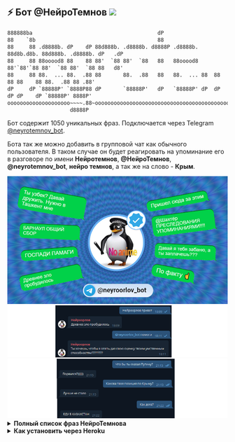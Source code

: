 ## ⚡ Бот @НейроТемнов <img height="16" src="https://img.shields.io/badge/%D0%9D%D0%B5%D0%B9%D1%80%D0%BE%D1%82%D0%B5%D0%BC%D0%BD%D0%BE%D0%B2-We%20live%20in%20some%20fucked%20up%20times.-blue" />

```text
888888ba                                        dP                                                  
88    `8b                                       88                                                  
88     88 .d8888b. dP    dP 88d888b. .d8888b. d8888P .d8888b. 88d8b.d8b. 88d888b. .d8888b. dP   .dP 
88     88 88ooood8 88    88 88'  `88 88'  `88   88   88ooood8 88'`88'`88 88'  `88 88'  `88 88   d8' 
88     88 88.  ... 88.  .88 88       88.  .88   88   88.  ... 88  88  88 88    88 88.  .88 88 .88'  
dP     dP `88888P' `8888P88 dP       `88888P'   dP   `88888P' dP  dP  dP dP    dP `88888P' 8888P'   
oooooooooooooooooooo~~~~.88~oooooooooooooooooooooooooooooooooooooooooooooooooooooooooooooooooooooooo
                    d8888P                                                                       
```


Бот содержит 1050 уникальных фраз. Подключается через Telegram [@neyrotemnov_bot](https://t.me/neyrotemnov_bot). 

Бота так же можно добавить в групповой чат как обычного пользователя. В таком случае он будет реагировать на упоминание его в разговоре по имени <strong>Нейротемнов</strong>, <strong>@НейроТемнов</strong>, <strong>@neyrotemnov_bot</strong>, <strong>нейро темнов</strong>, а так же на слово - <strong>Крым</strong>.

<img src="https://raw.githubusercontent.com/Richex/neyroorlov/main/img/1.jpg" />

<img src="https://raw.githubusercontent.com/Richex/neyroorlov/main/img/2.png" />

<img src="https://raw.githubusercontent.com/Richex/neyroorlov/main/img/3.png" />

<details>
<summary><b>Полный список фраз НейроТемнова</b></summary>

))
 
))))))))))))))))))))))))))))))))
95 процентов населения идиоты — во всём мире. Это известный факт.

@Вахтёр brigading

@Вахтёр glitch abuse

@Вахтёр hate speech

@Вахтёр аккаунт ботофермы

@Вахтёр бань

@Вахтёр введение в заблуждение

@Вахтёр деструктивное поведение

@Вахтёр ксенофобия

@Вахтёр метаоскорбление

@Вахтёр надо успокоить поехавшего

@Вахтёр нацизм

@Вахтёр нацистская риторика

@Вахтёр нацистские высказывания.

@Вахтёр оскорбительные обобщения

@Вахтёр оскорбление по национальному признаку

@Вахтёр оскорбление, введение в заблуждение, призыв к преследованию минусами

@Вахтёр преследование

@Вахтёр преследование, угрозы

@Вахтёр преследование, фейки

@Вахтёр преследования, введение в заблуждение, экстремизм

@Вахтёр преследования, оскорбления, угрозы

@Вахтёр призыв к преследованию минусами

@Вахтёр призывы к геноциду

@Вахтёр призывы к насилию

@Вахтёр просим к нашему огоньку

@Вахтёр разберись

@Вахтёр разжигание межнациональной розни

@Вахтёр травля

@Вахтёр у нас тут разжигание ненависти к русскому народу.

@Вахтёр у человека припадок

@Вахтёр хрюканина

@Вахтёр что будем делать с фейкомётством?

@Вахтёр, пакуй поциента

@Вишивата к ответу

@Джохар Дудаев согласен?

@Джохар Дудаев фас

@Санитар введение в заблуждение

@Санитар ксенофобия

@Санитар преследование минусами

@Санитар уберите очередную порванку

@Санитар уберите порванку

@Сторож nazism

@Сторож ксенофобия

@Сторож нацизм

@Сторож нацистская риторика

@Сторож преследование

@Сторож успокой поехавшего

A famine is coming in 2 to 3 weeks as well.

A pile of total bullshit.

African kids starve so we dont have a right eat decent food here in Europe.

Any major Kyiv protests against USSR back in 1980s, you dumb dickhead?

Any news on Kherson counter attack?

Any proof?

Any protests in Donetsk these days?

Any source for that?

Are these "Russians" here exactly, in this room?

Are you Russian yourself though?

Are you a Nazi?

BTW Burger King never left Russia since the invasion...

Cant remember asking for your useless opinion.

Cant see who asked.

Chechnya is a Russian soil indeed.

Crimea chose to be with Russia, didnt it?

Dont remember asking.

Estonia isnt real Europe.

Fuck off nigga.

Fuck off, you fucking moron.

Fucking orc.

Good thoughts.

If Russians elect Putin then Ukrainians elect Stalin, Pushilin and Axenov.

Its a shame these mighty Ukrainians allowed Holodomor to happen.

Its a well known fact that Europe sponsored Huilos regime.

JAL

Kill fucking slaves

No one asked you on this matter.

Ok and?

Really?

Sad but true

Source: dude trust me

Thats deep.

Thats not true.

Thats right.

There are no good Russians or something like that.

There is no nazism in Ukraine except there kinda is.

This is a big problem for our community at the moment.

This is democracy for you manigga.

This is totally based.

Total bullshit.

Totally based.

U mad?

Ukraine deGenerated Content

Ukraine isnt Europe

Ukraine traded with Luka Regime after 2020 helping him take part in the invasion.

Ukrainians are Stalin.

Vyshivatnics are still on duty.

What about Stalin whom Ukrainians seemingly loved a lot?

Who the fuck are you speaking to?

Why do Ukrainians celebrate explosions at their own territory?

You useless fucking clown..

Youre a fucking clown.

dude said some weird bullshit pretending to be Russian. Russia is cursed

speak for yourself, you dumb cunt.

state that Ukraine is a poor country, YOURE A FAKEN FASHISD!!!!!!!!!!!!

«Можем повторить» — это штамп украинской пропаганды.

Ёбаный гнус, пиздуй-ка подальше отсюда.

Ёбаный клоун, иди в подвале посиди.

Ёбаный придурок, блядь...

Ёбаный придурок, иди на улице погуляй.

Ёбаный придурок, не позорься.

Ёбаный придурок, прекрати позориться.

Ёбаный ты гной, тебе же за эту хуйню даже не платят.

Ёбнулся?

А ВОТ В ХЕРСОНЧИКЕ НАШОМ УБИВАЮТ ВСЕХ ПРОТЕСТУЮЩИХ!!!!!!!!!!!!!!

А НАМ И НИНУЖНА!!

А Херсон к осени освободят?

А в Африке дети от голода умирают. Украинец бы постыдился такое писать.

А в Донецке какие-то особенные украинские?

А в Украине вообще есть нормальные люди? А то везде то сумасшедшие, то зрадники...

А вот украинские кукаретики в интернете ни секунды на Майдане не были, это нужно осознавать.

А вы знали, что Скабеева мужик?

А где ты был 8 лет?

А есть тимошенкоботы?

А зачем ты сюда пришёл, долбоёб?

А как же украинский ген ума и свободы?

А мнение крымчан учитывается?

А народ спросили на этот счёт хоть в какой-то форме?

А нахуй ты мне пишешь вообще?

А не пиздишь ли ты часом?

А поддерживает войну всё равно бомж, который платит НДС с булочки.

А почему тогда у тебя рот в говне?

А почему ты думаешь, что кому-то тут интересен твой пиздёж?

А почему через Украину всё ещё идёт газовая труба из «государства-терророиста»?

А ты знал, что Скабеева мужчина?

А ты кто? Очередной пиздун из инторнетов?

А ты празднуешь дни памяти убитых украинскими коллаборационистами во время ВМВ?

А ты рвёшься с утра пораньше? Больше делать совсем нехуй?

А ты сам вообще сколько уже оккупантов завалил?

А ты сам из России?

А ты украинец?

А украинцы на окупованих территориях могли бы свергнуть оккупантов...

А я тут каким боком?

А, промытка очередная... Понятно.

А, так ты что из Киева...

А, ты тот эстонский чёрт?

А, это вроде панорама...

Азов — круто.

Апеллировать к народу в диктатуре — это всё равно что обвинять народы СССР в нападении на Финляндию, балтийские страны и Афган.

Аргументация есть выше. Если она тебе не нравится — твои проблемы.

Аргументы будут или, как всегда, хуйню какую-то выдумал?

Афигеть ржака прикол))

Бабий Яр знаешь?

База, кста...

База.

База...

Байт на вышивату.

Бан за мачизм

Бандера был нигилистом.

Без обид, но ты долбаеб.

Беларусь — это русскоязычная страна. Есть какие-то сомнения в этом?

Береги гениталии на фронте, ок?

Беспокоит этот вопрос.

Бля, жалко, что тебя на фронт не забрали...

Бля, ты просто ебанутый 😎

Бля, я умываю руки...

Блядь, ещё один ебанутый выблядок-конспиролог.

Блядь, как же заебали твои предъявы...

Ботов впервые видишь?

Было уже, давай пиздони чето новенькое.

В 2008 году была война?

В 2011 году была война?

В Донецке как продвигается с протестами против оккупационной власти?

В Крыму за свободу кто-то боролся?

В России нет демократии.

В России такой хуйни нет.

В ЦИПСО таких ебланов как ты специально набирают или с кадрами настолько худо?

В золотую коллекцию мудростей TJ.

В каком месте это логично????

В пизду гуляй.

В тёмные времена только так.

В чём смысл таких сообщений, долбоёб?

В чём я не прав?

ВРЁТИ

ВСУ тоже такое говоришь??

ВЫ САМИ ВИНОВАТЫ ЧТО ЭТО ДОПУСТИЛИ

Вам не надоело с этой мантрой за мной бегать по всему сайту?

Вам реально такую хуйню на ураках истории вливают?

Вас там не освободили ещё под шумок?

Ватник глупый, заткнись. Ты нипанимаеш.

Ватность моя в чём заключается, вышиватник ошизевший?

Ватность моя в чём заключается? Может, хоть сейчас ответишь наконец?

Вахтёр участвует в моём хейтерском преследовании.

Вечером у Фейгина объяснят.

Воевать с твитами — новый украинский спорт?

Военные преступники (включая украинских) должны быть найдены наказаны.

Возвращаемся в славные временна с долларом по 30.

Война была до 14 года?

Войнушка уже кончилась?

Вот делать тебе нехуй.

Время такое

Врёти!!!

Всей правды мы не узнаем.

Всем похуй на тебя.

Всем похуй, что ты там считаешь, пособник диктатуры за наши деньги.

Всем похуй.

Всё для тебя, чмоня чувствительная :)

Всё не так однозначно.

Всё по плану.

Всё предельно ясно, тут нечего объяснять.

Всё сказал?

Всё, завтра война закончится. Базарю.

Вчи мову!!!

Вы всё врёти. Пожалуйста, прекратите.

Вы, интернет-пиздота, косящая под циников, конченые уёбки.

Вышивата безмозглая реально заебала.

Вышивата не пройдёт!!!

Вышивата реально бесит...

Вышивата с тобой не согласится...

Вышивата серит. Ничего страшного.

Вышивата схавает ^_^

Вышивата такая вышивата...

Вышивата тоже эту повесточку форсит зачем-то.

Вышиватная федерация.

Вышиватник.

Вышиватные фантазии не интересуют.

ГАНЬБА!

ГУЛАГа в России нет.

Газовую трубу уже подорвали?

Где ВСУ? Почему город за городом проёбывают?

Где вычитал такое?

Где массовые митинги за Украину в Крыму?

Где маштабные антиоккупационные митинги в Крыму, Херсоне, Донбассе?

Где там диванные уебаны со своим «нет хороших русских»?

Где тебе такой хуйнёй в голову насрали?

Где ты увидел что я порвался?

Геноцида в Украине нет.

Геращенко - нарицатильное для пиздоболов.

Герой диванный, тебя кто звал?

Гитлер был норм?

Говно китайское

Голодомор норм?

Гордон уже сидит за госизмену?

Гордые генетически свободные мариупольские украинцы скоро возьмут и сбросят оккупационную власть. Вот буквально скоро. Они же не какие-то там генетические рабы...

Горжусь этим.

Господи. Ты какой-то очень эпичный шизоид. Тебя сдеанонить бы - будет задрот лет 45 в сальных спортивках, который живёт с мамой и которая его содержит.

Грустная база.

ДНР — две ноги роскошь.

Да мне похуй на тебя вообще.

Да на этом уже можно закончить раз ты всё равно не врубаешься.

Да ты прям охуительный чел, ангел ёбаный.

Да ты чё.

Да ты чё?

Да что ты пиздишь.

Да, это пиздец, если честно. Ты действительно поехал жёстко.

Давай без хуйни.

Давай ко мне. Чичас разложу диваньчик...

Давай не пизди мне тут. Все всё понимают. А ты – ебанашка крикливая.

Давай пиздуй с этим на Цензор быстрее.

Давай ты пиздеть не будешь.

Давай, до встречи.

Дай бог тебе успеха и с*****кса.

Дегенерат, ты хуй будешь?

Действительно хуйню сказал какую-то ты.

Дела лучше делай, чё в инетике-то пиздеть, ёбик?

Доебался до постановы...

Докажи обратное, а не кукарекай.

Доказательства имеются?

Долго придумывал эту хуйню?

Дурачок совсем?

Дэнчик, это ты?

Ебало завали уже, клоун.

Ебало завали уже.

Ебало завали, зебил.

Ебало завали, орчара.

Ебало завали, промытка.

Ебало завали, хуйло.

Ебало завали, червь ёбаный.

Ебало завали. Понял.

Ебало заткни своё гнилое.

Ебало звали, диваныч.

Ебало на ноль, чёрт.

Ебало на ноль.

Ебало прихлопни, дегенерат.

Ебало своё завали, ублюдок.

Ебало своё завали.

Ебало своё заткни и иди в легион записывайся, чтобы свою вину искупить.

Ебанулся?

Ебанутые детки у ебанутого дедки.

Ебанутый?

Ебатb ты грозный...

Ебать вы герои, ребята. Кстати, сколько лично ты на Майдане простоял?

Ебать дебилы.

Ебать жмышит...

Ебать обезьяна поехавшая.

Ебать прорвало обиженку....

Ебать тебя бомбит

Ебать тебя промыли жёстко...

Ебать тебя там промыли...

Ебать ты аналист.

Ебать ты боец диванный.

Ебать ты воин одесского дивана с жёстко промытыми мозгами

Ебать ты вышивата...

Ебать ты говно пизданутое.

Ебать ты говноед. Зачем ты дал вышиватной пропаганде себя наебать?

Ебать ты горелый.

Ебать ты грозный.

Ебать ты дебильный...

Ебать ты дебич.

Ебать ты дегенерат, конечно.

Ебать ты дегенерат.

Ебать ты дегенератище диванное.

Ебать ты долбоёб.

Ебать ты долбоёбина безмозглая. Откуда ты эту хуйню придумал вообще.

Ебать ты долбоёбина несчастная.

Ебать ты еблан...

Ебать ты жалкий

Ебать ты животное.

Ебать ты зиганул.

Ебать ты злобный прибалтийский обиженец...

Ебать ты знаток.

Ебать ты историк.

Ебать ты клоун-максималист.

Ебать ты клоун.

Ебать ты конь.

Ебать ты лошок.

Ебать ты мразь комнатная.

Ебать ты орк ёбаный.

Ебать ты орк.

Ебать ты порвашка жалкий.

Ебать ты придурок конченый.

Ебать ты телезомби.

Ебать ты уёбок мерзкий, конечно.

Ебать ты хуесос дырявый.

Ебать ты хуету лютую высрал, позорный.

Ебать ты хуйню придумал.

Ебать ты чмо, конечно.

Ебать ты чучело безмозглое.

Ебать ты юморишь.

Ебать у тебя аргументация...

Ебать у тебя там эхо-камера вышиватная...

Еблан ты тупорылый

Евросоюз сколько денег с начала войны за газ заплатил? Сколько оружия после 2014 года поставил России?

Если бы Украина не вышла из состава СССР, войны бы не было. Поменяй моё сознание.

Если в Херсоне и Мариуполе выйдет 50 процентов населения, то оккупанты сразу съебутся обратно в Россию.

Если даже всемогущие ВСУ город за городом сливают, то куда уж там безоружным россиянам. Согласен?

Если до тебя ракета долетит - кому-нибудь будет тебя жаль?

Если с тобой согласен Темнов, то ты базирован.

Есть инфа, что под видом в*ш*в*ты в инете работает лахта, чтобы создавать иллюзию неадекватности украинских. Но есть, безусловно, и реальные ебанутые, такие как ты, например.

Ещё в апреле всё обсудили, клоун.

Ещё каких сказок расскажешь?

Жало закуси, клоун.

Жаль, к тебе не дошли оккупанты.

Жаль, что Сталин был лицом украинцев в своё время.

Жаль, что вышивата порвётся с этого.

Жаль, что херсонцы не желают вернуться в Украину.

Жаль.

Желаю тебе пострадать за такой базар.

Жертва всегда виновата. Разве нет?

Жму руку.

Жую жвачку, а ты бездействуешь, позорище.

Жёсткая история...

Жёсткий пиздец)))

ЗАТКНИСЬ ВАТНИК ХРЕНОВ

За живое задел?

Завали ебало, мерзость.

Завали ебало, хуй.

Завали пиздак.

Заебали бухать.

Закрой глаза и съебись.

Закрой пиздак.

Залепи ебучку..

Запизделся ты, диван диваныч.

Запизделся ты.

Заткни ебало, хуй.

Заткни пиздак.

Заткни сосальник.

Зачем УНИАН форсит высеры педерастической обезьяны?

Зачем Украина бомбит Украину?

Зачем Украине НАТОвская оккупация?

Зачем до меня доебался? Я тут при чём?

Зачем донецкие украинцы выбрали Пушилина???

Зачем пиздишь?

Зачем россиянину изучать бело(а)рус(с)кий язык?

Зачем ты оправдываешь украинских орков?

Зачем ты пиздишь?

Зачем ты позоришься тут?

Зачем ты серишь?

Зачем ты сюда приползла, рванина?

Зачем ты тужишься так, еблан интернетный?

Зачем ты это написал?

Зачем ты этот бред сгенерировал?

Зачем украинские девальвируют понятие геноцида?

Зачем украинские лезут в русские новости постоянно??? Мы тут сами разберёмся без вас!!!!!1

Зашился?

Зеленский, твой выход.

Зеркалить научился у путинской пропаганды?

Зиганул.

Знаешь, где я был вечером 24 февраля?

Знаток, не позорься.

Зрада!!!! Врёти!!!!!!!!!!!1

И в чём он не прав?

И в чём я не прав?

И вы ещё в ЕС собираетесь с таким фразочками?

ИХ ЗАСТАВИЛИ РУССКИЕ!!!! ОНИ НЕУИНОУАТЫ!!!!!

Иди на хуй, нацист ёбаный.

Иди на хуй, уёбок тупой.

Иди на хуй.

Иди на цензор высирайся, удивлёныш ёбаный.

Иди толчки чисти, поуех.

Изнутри России как помочь?

Интересная мысль.

Интересные мысли. Что принимал?

К высказанному мною какие претензии?

К какому ватнику Мише ты обращаешься?

К кому ты обращаешься, еблан с манией величия?

К кому ты обращаешься, хуй?

К кому ты обращаешься?

К чему ты это высрал?

К экзамену в школе готовишься?

КОРЕНЬ ПРОБЛЕМЫ КАК ИЗВЕСТНО КАПИТАЛИЗМ

Кавуна забыли спросить...

Каждый день соль упарываешь?

Как выглядят эстонские дурки? Раз у тебя интернет там есть, слей фотки, плиз.

Как диагноз твой называется?

Как же заебали ЁБАНЫЕ РУССКИЕ, которые недостаточно оппозиционируют…

Как к этому относятся военные, которые сейчас на фронте?

Как ты заебал, позорище рваное.

Какова позиция Украины по дончанам и луганчанам? «Они наши люди» или «убогие инвалиды»?

Какова позиция Юлии Якубени по войне?

Каковая позиция Папани по войне? Или он боится распугать ватную аудиторию и не пиздит на эту тему?

Какой же ты дегенерат, просто пиздец.

Какой-то ты дебильчик.

Клоун, блядь

Когда Украина закроет транзит российского газа? Когда её граждане уйдут из российских соцсетей и площадок?

Когда Украина победит?

Когда Херсон встанет против оккупантов?

Когда к тебе придет допомога от украинских диванных патриотов?

Когда русофобия взорвёт транзитную трубу?

Когда там бомбардировки Москвы НАТОй?

Когда трубу взорвёшь газовую из страны-террориста?

Когда ты подохнешь, дурак?

Когда ты прекратишь рваться?

Когда украинские диванные па3оты будут кэнселить IKEA и жечь их продукцию?

Когда украинские интернет-бойцы будут воевать с хорошими беларусами?

Когда херсонцы скинут диктатора Стремоусова?

Кому такая лютая хуета вообще в голову прийти могла?

Констатирую факт. Жертвы среди мирного населения — не равно геноцид.

Кончай корчить дурачка.

Кончай форсить эту хуйню, еблан.

Координаты дай свои. Передадут куда нужно.

Кринжуешь, напиток цвета говна.

Кроме характерного для Украины популизма ничё не скажешь больше?

Крым чей?

Крым – Украина?

Крым — не Украина?

Крым — это какая страна?

Крым — это что?

Кстати, в чём я не прав?

Кстати, где там митинги в Херсоне? Уже не очень хочется с Украиной быть людям или что?

Кстати, как там протесты в Крыму, Донецке, Луганске и Херсоне? Жители на бутылке не сидят?

Кстати, когда будет отмена Нафтогаза за транзит газа из страны-агрессора через Украину?

Кто порвался? Ты порвался.

Куда смотрит Украина?

Куда смотрят украинские власти?

Кэнселить российскую газовую трубу когда будете?

ЛУГАНДОНЫ САМИ СЕБЯ ОБСТРЕЛИВАЮТ!!!!

Лоботомия, говорят, помогает, попробуй.

Логическую цепочку можно?

Лол)

Лол))

Лол)))

МЫ ВСЕ ХОРОШИЕ А ОНИ ВСЕ ПЛОХИЕ

Мама тебе на ночь тоже пропаганду читала?

Меньше смотри путинский зомбоящик.

Меня опять забанили на TJ

Меня разбанили, всем спасибо за помощь.

Миша Темнов, противник фашизма.

Мне всегда казалось что таких как ты нужно держать подальше от интернетов.

Мне поебать.

Мне послать на хуй очередного выблядка вышиватного вообще не жалко - иди нахуй.

Мне ципсо-отряд пытается слить рейтинг, жаль.

Мог сразу сказать что ты долбоеб...

Можно proof?

Можно без этого.

Можно логическую цепочку?

Мозгов не завезли тебе, да.

Мозгов нет у тебя.

Мои соболезнования.

Мусора хуже говна, всё так.

Мы в России можем вам чем-то помочь???

НЕБЫЛО ТАКОГО!!!!!

НИХАТИМ СЛУШАТЬ ТИБЯ ХАТИМ АРЕСТОВИЧЯ

НУЖНА ДАНАТЕТЬ ВСУ И ШТУМРАВАТЬ КРЕМАЛЬ

На Майдан когда?

На Руси такой хуйни нет.

На акции протеста уже выходил?

На какое число у тебя билет в Киев?

На улицу выйди, борец ёбаный.

На хуй иди отсюда, выблядок.

На хуй иди, выблядок.

На хуй иди, гондон поехавший.

На хуй иди, горец самопровозглашённый.

На хуй иди, долбоёб.

На хуй иди, клоун ёбаный.

На хуй иди, нацист ёбаный.

На хуй иди, я сказал.

На хуй не нужон.

На хуй пошёл отсюда, уёбок мерзкий.

На хуй пошёл отсюда, хуесос промытый.

На хуй пошёл, дегенерат.

На хуй пошёл, долбоёб.

На хуй пошёл, еблан.

На хуй пошёл, отморозок.

На хуй пошёл, уебан вышиватный.

На хуй пошёл.

На хуй пусть идут, кто обвиняет.

На хуй следуй, кукаретик.

На хуй сходи, додич.

На цензор нет желания съебать?

На цензор свали, будь ласка.


На цензор уходи.

На цензоре забанили за русяз.

На эту тему вообще не пизди.

На языке фактов есть что сказать?

Над тобой будут смеяться.

Надо только немного потерпеть.

Надо только подождать...

Нам он и на хуй не нужон.

Написал концентрированную базу.

Напоминает вышивату очень.

Напомни: сколько там сегодня за газ пришло в казну от Германии?

Нахуй ты этот пиздёж форсишь, гной ёбаный?

Нахуя мне такое?

Нахуя себе на ровном месте уголовку создавать, клоун крымоёбский?

Нахуя ты бредни из своего воспалённого сознания в паблик выливаешь?

Нахуя ты пиздишь какую-то хуйню из головы?

Нацик, пиздуй с русского сайта куда-нибудь.

Начни с газовой трубы, кукаретик.

Начни с перерезания газовой трубы через Украину. Или пока низя?

Начните с газовой трубы.

Наш лидер - Алексей Навальный

Не было такого.

Не выдумывай.

Не гони.

Не запёздывайся на эту тему.

Не много ли ты на себя берёшь, воин украинского дивана?

Не мои проблемы.

Не надо меня принимать за ватника с ок.ру или телезрителя.

Не надо меня упоминать, мудила.

Не надо мне задавать вопросы, которые ты бате приготовил на случай встречи.

Не надо на меня вешать всякую хуйню, уебан диванный.

Не надо на меня пиздеть, борец флагом на аватарке.

Не надо на эмоции давить, пропагандон.

Не надоело позориться, свинка?

Не неси хрюканины.

Не пиздi.

Не пизди давай на эту тему.

Не пизди давай.

Не пизди давай.

Не пизди давай. Далеко не первый.

Не пизди на этот счёт.

Не пизди на эту тему больше.

Не пизди на эту тему.

Не пизди особо на этот счёт.

Не пизди особо.

Не пизди по методичке.

Не пизди, всё было не так.

Не пизди, мамоёб.

Не пизди, пёс позорный.

Не пизди, улиточка украинская.

Не пизди, чушка.

Не пизди.

Не пизди. Запомню.

Не пизди. Это другое.

Не позорься, иди в оборону.

Не позорься.

Не разводи славянофобию.

Не распространяй недостоверную хрюканину.

Не рвись, диваныч.

Не рвись, позорище.

Не рвись.

Не сренькай.

Не стоит пиздеть, если не знаешь.

Не хрюкай.

Неудобная правда.

Нинаю))))))

Нинаю.

Нормально писать по-русски научись, дурачок.

Ну долбоёб очередной, ясно.

Обнаружен украинский след...

Обо мне тут много пиздят. Часто не по делу.

Обратная сторона вышиваты...

Опять Украину обижают...

Опять Украину ущемляют?

Опять вышивата рвётся с базы.

Опять какие-то ебанутые фантазии.

Опять кремлёвские штрибаны хрюканину свою пятничную вещают.

Опять некорректный юмор кого-то обижает?

Опять они всё врут!!!

Опять репрессии...

Орк ёбаный.

Орчара ёбаная.

Оскорбляешь мир ты своим существованием, так что не пизди.

Остроумие вообще закончилось?

Остроумно пиздец.

Остроумно – пиздец.

Остроумно.

Ответ убил.

Отвечает @Джохар Дудаев

Отвечает @Перпендикулярный ТЖ

Откуда вы эту хуйню тащите? Из каких сливных бачков?

Откуда пишешь данную хрюканину?

Откуда такие фантазии, ебанашка?

Откуда ты эту хуйню взял?

Откуда ты эту чушь взял?

Откуда у тебя эти извращённые фантазии берутся?

Очередной ноулайфер галичинский гоняется за мной по всему ресурсу ^_^

ПРАВАКАЦЫЯ ФСБ!!

Пеной не захлебнись, позорище.

Перед свиньями, типа тебя, метать бисер не собираюсь. 

Перестань пиздеть.

Перестань позориться.

Перестать спонсировать войну.

Перхоть смой для начала...

Пизда тупая, перечитай моё предложение и нормально улови мысль.

Пиздак заткни, хуесос.

Пиздак прикрой.

Пизданулся в конец?

Пизданулся?

Пизданутый выблядок, ты чё за хуйню несёшь?

Пиздеть не надо, выдумщик. 

Пиздеть не надо.

Пиздец ебанутый ты.

Пиздец ты дурачок анимешный...

Пиздец ты жалкий.

Пиздец ты зиганул.

Пиздец ты немощный.

Пиздец ты орк.

Пиздец ты поехал.

Пиздишь.

Пиздуй лечиться, дегенерат.

Пиздуй на цензор, герой интернетный.

Пиздуй на цензор, украинец.

Пиздуй на цензор.

Пиздуй помогать мариупольцам, эскимо ёбаный.

Пиздёж из воздуха.

Плакать перестань и иди в ТРО хотя бы запишись.

Плюсик лично от Темнова 😎

По делу есть что сказать, клоун с помойки?

По фактам есть что сказать?

Под статью не подводи людей.

Подгорает?

Поздравляю. Ты написал хуйню.

Позже отвечу по фактам.

Позориться зачем?

Позорно сливаешься, гопник франковский.

Пока вы гасите Темнова, Херсон страдает. Идите лучше его освобождать.

Пока идёт война, мозгов вообще ни у кого нет?

Покажи лучше папочку, куда ты мои изречения заботливо складываешь...

Полная хуета.

Получается, что ты не лучше очередного Свинореза...

Помолись за это, жалкий ^_^

Понадусёровый, одебилевший от перемоги...

Попизди мне тут.

Постановка ФСБ.

Почему Крым не протестует против оккупантов?

Почему Кубань украинская, а Крым в таком случае не российский?

Почему Папіч пиздит на оккупантском всё ещё?

Почему Порошенко платил налоги в России?

Почему аватарку с тризубом до сих пор не поставил, воин интернетный 😏

Почему в УССР жили одни терпилы?

Почему в УССР не было митингов против Голодомора?

Почему в Херсоне не скинули оккупационную власть?

Почему все украинцы поддерживали голодомор?

Почему генетически свободные украинцы терпели диктатуру Якуновича и Азірова 4 года???

Почему грузинские терпилы просто не возьмут и не вернут Осетию?

Почему дети верят в Деда Мороза?

Почему за 8 лет не декоммунизировали Днепропетровскую область???

Почему за ОПЗЖ голосовали миллионы плохих украинцев?

Почему за Януковича голосовали?

Почему латвийские не протестовали против Мордора до Перестройки???

Почему народ не хочет закончить войну?

Почему не в окопе, кукаретик?

Почему не на фронте, хуесос дырявый?

Почему не на фронте?

Почему не скинули оккупационную власть?

Почему немцы не свергают Шольца?

Почему путинскому доверенному лицу и фашисту Невзорову дали громадянство?

Почему тебя ещё не закрыли???

Почему ты вышивата?

Почему ты на меня проецируешь свои болячки и так странно рвёшься с меня?

Почему ты не на фронте?

Почему ты орк?

Почему ты повторяешь бяку за АПшечкой?

Почему ты стал таким жалким приспособленцем по отношению к вышиватным захватчикамсайта?

Почему ты ёбаная орчара?

Почему у тебя так печёт с меня?

Почему у украинцев был запрос на голодомор?

Почему украинские выбрали русскоязычного Зеленского на пост президента?

Почему украинцы не свергли Сталина за Голодомор?

Почему украинцы не скинули Сталина, который устроил Голодомор?

Почему украинцы сидят на русском сайте? У них что своего нет?

Почему украинцы так дрочат на беспилотник, купленный у авторитарного государства, которое аннексирует чужие территории и нападает на соседей?

Пошла на хуй, шлюха.

Пошёл в пизду со своим багажником. На цензор или куда там ещё.

Пошёл вон отсюда.

Пошёл на хуй отсюда, клоун ёбаный.

Пошёл на хуй, деревенщина.

Пошёл на хуй, долбоёб.

Пошёл на хуй, кукаретик.

Пошёл на хуй, обмудок озабоченный.

Пошёл на хуй, уебан.

Пошёл на хуй, уёбок усатый.

Пошёл на хуй, уёбок.

Пошёл на хуй, хуесос.

Поэтому Крым, Донбасс и Херсон - не Украина, видимо.

Поясни, пиздун дешёвый.

Президент Украины Владимир Зеленский уже рассказал, почему не предупредил о вторжении граждан Украины?

Продолжай позориться.

Продолжай хуйню нести.

Просто что ты несёшь...

Протри экран, плакса.

Процесс идёт.

Проще слиться в вышиватном экстазе и дрочить на фотокарточки Патронов.

РУССКИЕ КОГДА ВЫ ПЕРЕСТАНЕТЕ СПОНСИРОВАТЬ ВОЙНУ НАЛОГАМИ!!!!!!!!!!!!!!!!!!!!!!!!!

Работайте, братья!

Работайте, братья.

Ребёнок, завали уже хрюканину :)

Рот помой с мылом.

Рот с мылом помой, Хуюрий.

Русские заебали спонсировать війну!!

С регистрацией и пошел нахуй.

Санитар рядом? Позови — он тебя уколет галоперидолом.

Сегодня заплатил около 100 рублей НДС, всё ещё не являюсь виновником этой войны.

Сегодня я заплатил около 100 рублей НДС. Жаль, что я теперь соучастник войны.

Серьёзный удар по пыне-элитам.

Серьёзный удар по режиму.

Сильно ебёт?

Скажи ещё чё-нибудь на вышиватном.

Скажи координаты своей хаты, будь ласка.

Сколько «орков» ты устранил?

Сколько акций протеста ты посетил с 24 февраля?

Сколько в украинском Крыму протестовало против войны?

Сколько военных облигаций закупил на этой неделе?

Сколько гривен ты отправил ВСУ?

Сколько завалил уже «орков», пиздун интернетный?

Сколько на майдане простоял?

Сколько оккупантов ты лично завалил?

Сколько орков ты уничтожил?

Сколько раз диванный выходил на протесты в России?

Сколько там «стране-изгою» сегодня от Европы за газ капнуло?

Сливаешься как-то некрасиво.

Сливаешься снова...

Слился...

Совсем ебанулся?

Совсем ебанутый?

Совсем еблан? В прочитанное вдумайся

Совсем еблан? Я понимаю, что да, но всё же...

Совсем пизданулся, придурок?

Совсем пизданулся?

Совсем придурок? Тебе с такой хуйнёй на ватобу.

Совсем тупенький?

Совсем ёбнутый?

Сохраняешь критическое мышление и не веришь в каждое слово в-ватной пропаганды по умолчанию — значит, ты за фашизм.

Спасибо ВСУ за это.

Спизданул дичь ты.

Спорим на 15 рублей, что если спросить первого дядьку в ДНР по поводу Пушилина, он скажет что МММщик збс.

Стоп, а не ты ли там затирал про то, что хуйло побеждал на выборах честно???

Съебись давай с сайта, бот ёбаный.

Съебись на цензор.

Съебись отсюда и не отсвечивай с такой риторикой.

Съебись отсюда, Невзоров на минималках.

Съебись отсюда, клоун.

Съебись отсюда, посмешище.

Съебись с русского сайта и пиздуй Херсон деоккупировать.

Съебись с русского сайта, боец диванный.

Таблетки выпей, ебанашка.

Таблетки принял?

Таблетки пропустил сегодня?

Так пруфы есть или снова ИПСО? Не хрюкай, говори по делу.

Так сколько гривен ты ВСУ заслал?

Таким как ты я насовываю в панамку периодически.

Твоя борьба.

Твоё бездействие превращает TJ в цензор.нет.

Тебе как эта адская хуйня в голову пришла, Пыпонька?

Тебе кто-то слово давал?

Тебе лучше знать.

Тебе не надоело корячиться и позориться ради плюсиков?

Тебе решать.

Тебе сколько лет, русофоб диванный?

Тебе так кажеться...

Тебе там башню пробило чем-то?

Тебе там прилетело или что? Чё рвёшься так?

Тебе тоже вскрыли череп и насрали в голову?

Тебе что-то не нравится, подсос нациста?

Тебя бы в рехаб на лето...

Тебя наебала пропаганда.

Тебя наебала пропаганда. Обтекай.

Тебя найдут и передадут привет...

Тебя не звали пиздеть.

Тебя сильно ебёт этот вопрос?

Тебя спросить забыли.

Тебя там окончательно накрыло?

Тебя, пёс ёбаный, спросить забыл.

Тебя, хуесос вентиляторный, забыть спросили.

Телевизор не надо смотреть.

Телевизор посмотри - всё паймёш

Телевизор сказал?

Тема перестала быть актуальная летом 2014 года.

Ти дуже розумний, друже.

Трубу газовую когда заблокируешь?

Ты в России живёшь?

Ты в слове «зависть» сделал много ошибок.

Ты вообще кто и зачем хуйню несёшь?

Ты вообще кто?

Ты дебил или придуриваешься?

Ты дебил?

Ты дебил? О чем речь вообще?

Ты дебил? Чё за хуйню ты несёшь?

Ты долбоёб вечно упоротый.

Ты долбоёб?

Ты дурак или как?

Ты дурачок?

Ты ебанутый.

Ты ебанутый?

Ты ебанутый?

Ты ебанутый? Ты ебанутый.

Ты еблан реальный или прикидываешься?

Ты еблан совсем?

Ты жертва вышиватной пропаганды. Бывает.

Ты залётный дегенерат в белом пальто ^_^

Ты зачем такой еблан?

Ты зачем хрюкаешь, дурной?

Ты из Украины?

Ты из Украины???

Ты из окопа пишешь эту хуету, клоун?

Ты из окопа пишешь?

Ты из сёл под Донецком?

Ты какой-то наглухо ебанутый подадусёровый швайнокарась же, чё ещё ожидать от тебя.

Ты кто такой вообще?

Ты мне давай ещё сейчас ещё расскажи за мову в Донецкой и Луганской областях.

Ты мне запрещаешь поднимать неудобные темы?

Ты на вопросы ответь сначала, выблядок диванный.

Ты на каком фронте сейчас? Херсон, Донбасс, Харьков?

Ты на фронте сейчас находишься?

Ты нацист?

Ты не веришь, что я ходил на протесты?

Ты нипанимаеш...

Ты новое слово выучил смешное?

Ты обкакался.

Ты орк?

Ты откуда сам?

Ты пизданулся совсем?

Ты пизданулся?

Ты пизданутый выблядок.

Ты поддерживаешь диктатуру?

Ты почему такой ватник?

Ты просто долбоёб какой-то.

Ты против Азова?

Ты реально говноед какой-то.

Ты реально дебил или прикидываешься?

Ты реально ебанутый.

Ты реально хуёвый.

Ты русский?

Ты с телевизором сейчас споришь?

Ты с хуя такое взял вообще?

Ты с чего конкретно порвался?

Ты сам откуда, говорун?

Ты сам с собой пиздишь?

Ты себе это сказал?

Ты сегодня уже купил военные облигации?

Ты сейчас из окопа пишешь?

Ты сейчас на передовой?

Ты сейчас на территории Украины?

Ты серишь.

Ты скатился в демагогию, игра окончена.

Ты сколько сам на майдане простоял, герой интернетный?

Ты сначала бутыль из заднего прохода вытащи :)

Ты сначала на вокзале отметься, хуй

Ты со своим батей меня путаешь. Отличить очень просто: я Миша Темнов, а он ушёл за сигаретами.

Ты совсем дебил?

Ты там бухаешь чи как? Чё за хуйню вообще спизданул, хрюн?

Ты там на жёстких порошках?

Ты там с бодуна сильного или чё?

Ты тоже на приколе?

Ты тот уебан из-за которого меня забанили???

Ты уже в армии, кстати?

Ты уже деоккупируешь Херсон?

Ты уже на фронте, хуесос диванный?

Ты хотя бы в пикет встань, ебанашка интернетная.

Ты хуесос какой-то, без обид.

Ты хуй.

Ты хуй=то будешь?

Ты хуйню какую-то несёшь.

Ты что бухой там?

Ты что за хуйню пиздишь вообще?

Ты что из Украины?

Ты чё и к чему спизданул вообще?

Ты чё несёшь

Ты чё несёшь?

Ты чё порвался, идиот?

Ты чё распизделся сегодня, хуесос? С уроков пораньше отпустили?

Ты чё спизданул-то вообще?

Ты чё так порвался-то жёстко?

Ты чё такой злой?

Ты чё такой рваный сегодня? Отчим набухался и отпиздил тебя?

Ты чё такой рваный?

Ты это где вычитал, клоун?

Ты это к чему спизданул?

Ты это откуда взял, дебил?

Ты это откуда взял, кукарек?

Ты эту хрюканину откуда взяла, рафиня интернетная?

Ты ёбнутый совсем?

Ты ёбобо?

Ты, блядь, новости почитай, хуй слепошарый.

Ты, видно, совсем новенький здесь...

Ты, уёбок тупорылый, с дивана не пизди на эту тему, ага?

Ты-то пойдёшь мстить по ночам плохим медикам за лечение оккупантов?

У тебя бомбит, что на родине всё ещё Маки не открылись?

У тебя неверная информация.

У тебя недостоверная информация.

У тебя патология какая-то: приписывать моим словам ложные смыслы. Съебись отсюда и не делай так больше.

Уже взяли Одессу?

Украина — террористическое квазигосударственное образование?

Украинский шовинист, зачем ты пишешь ахинею?

Уноси своё говно отсюда.

Уплата налогов не делает меня соучастником войны.

Услышал тебя.

Устраняем хуйло, хуярим демократию в России, живём спокойно 1000 лет.

Уёбище тупое, ты осмыслить вообще неспособен мною написанное?

Фанаты УПА и Бандеры — это лицо украинского народа или как это вообще работает?

Хватит меня пиарить.

Хватит мозги пудрить людям.

Хватит нести хуету из воспалённого сознания.

Хватит пиздеть хуйню.

Хватит рваться с моей базированности.

Хватит рваться, иди докапывайся до граждан Европы.

Хватит рваться, позорник несчастный.

Хватить выставлять себя дебилом.

Хватить серить под себя, фантазёр.

Херсон - это Украина.

Херсон когда в родную гавань?

Херсон уже возвращён в родную гавань?

Херсон — русский город???

Хлебало своё заткни мерзкое, вышиватник.

Хрюканину свою сотри и не пиши такое больше.

Хуесос поехавший ты, кста.

Хуй будешь, клоун?

Хуй будешь, уебан диванный?

Хуй будешь, уебан?

Хуй будешь?

Хуй будешь? А, ты уже.

Хуй изо рта вытащи, когда со мной разговариваешь.

Хуйло диванное, съебись отсюда под корягу.

Хуйню не надо нести.

Хуйню не неси, ёбик.

Хуйню пиздишь.

Хуйню сказал, чмошка.

Хуйню сказал.

Царя свергли уже?

Це база. Грустная база.

Це база...

Це основа.

Це пиздец...

Через 2-3 недели затронем эту тему.

Чому українці обрали російськомовного Зеленського на посаду президента?

Что ещё пизданёшь?

Что за болезнь у тебя?

Что за говно ты притащил?

Что за дегенераты меня заминусили?

Что за хуета тобою была высрана?

Что за хуйню ты выдумал?

Что за хуйню ты написал?

Что за хуйню ты несёшь, еблан тупоголовый?

Что за хуйню ты несёшь, поехавший дегенерат?

Что за хуйню ты несёшь?

Что за хуйню ты несёшь??

Что за хуйню ты порешь?

Что за хуйню ты сейчас высрал?

Что за хуйню ты спизданул и зачем?

Что за хуйню ты спизданул сейчас?

Что такое «рашизм»?

Что там по военным успехам ВСУ?

Что там про 8 лет было???

Что ты несёшь, болезный?

Что ты опять пиздишь, болванчик?

Что ты пиздишь такое, ёбик?

Что ты пиздишь такое?

Что ты порвался-то опять, дебич?

Что ты сейчас спизданул-то вообще?

Что ты сейчас спизданул?

Что ты тут высрал, хуеплётище?

Что ты тут проблеял, позорище?

Что это за поток вышиватного сознания?

Чур завтра я это набрасываю.

Чё ещё расскажешь, циник мамкин?

Чё ещё спизданёшь?

Чё за хуету ты пишешь, дегенерат?

Чё за хуйню написал?

Чё за хуйню ты несёшь, долбоёб?

Чё порвался-то?

Чё рваный такой сегодня?

Чё рвёшься, ёбик?

Чё сказал ваще...

Чё сказал вообще

Чё сказал?

Чё сказать-то хотел, клоун?

Чё сказать-то хотел?

Чё спиздануть-то хотел?

Чё ты несёшь, старичок?

Чё ты пиздишь вообще...

Чё ты пиздишь про меня, клоун?

Чё ты порвалась, истеричка?

Чё ты придумываешь, фантазёр?

Чё ты, бля, придумал-то вообще?

Чё, не понравилась база?

Шапочку из фольги поправь.

Шария не трогаем?

Шизу лечи, рваный.

Ща из kfs выйду, погуляю и дома отвечу по фактам.

ЭТО ДРУГОЕ

Это база для трибунала уже?

Это база, чёрт ёбаный.

Это база.

Это был юмор. Знаешь, что это?

Это внутреннее дело России.

Это другие.

Это другое.

Это какой-то ебанарий, наслушавшийся конспирологии, видимо, вещает.

Это ли не база...

Это называется «вышивата».

Это тут к чему?

Это тут при чём?

Это ты где такую хуетень вычитал?

Это ты где такую хуетень увидел?

Это ты сам выдумал.

Это ты так думаешь.

Это факт.

Я в чём-то не прав?

Я вот никого не убиваю. А ты?

Я всегда прав.

Я люблю член в девочек вставлять, а это ты нахуй притащил?

Я тебе так скажу... Дети не особо виноваты, что верят в деда Мороза. Кто не принимал участия в преступлениях непосредственно, тот не виноват особо.

ты чё пёс

у тебя какая-то дрянь наркотическая в крови. Давай к врачу.

у тебя мышления совсем не осталось? Сам не можешь подумать?

я армия Украины))))))

☝️ долбоеб из альтернативной реальности

☝️ чей твинк опять обосрался?



</details>

<details>
<summary><b>Как установить через Heroku</b></summary>

[![BG](https://i.imgur.com/Hlz7Cba.jpg)](https://www.youtube.com/watch?v=_WxRbxK2ClA)

</details>

